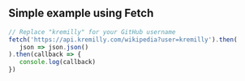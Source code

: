 ## Simple example using Fetch

```javascript
// Replace "kremilly" for your GitHub username
fetch('https://api.kremilly.com/wikipedia?user=kremilly').then(
   json => json.json()
).then(callback => { 
   console.log(callback) 
})
```
